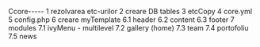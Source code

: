 Ccore-----
1 rezolvarea etc-urilor
2 creare DB tables
3 etcCopy
4 core.yml
5 config.php
6 creare myTemplate
    6.1 header
    6.2 content
    6.3 footer
7 modules
    7.1 ivyMenu - multilevel
    7.2 gallery (home)
    7.3 team
    7.4 portofoliu
    7.5 news